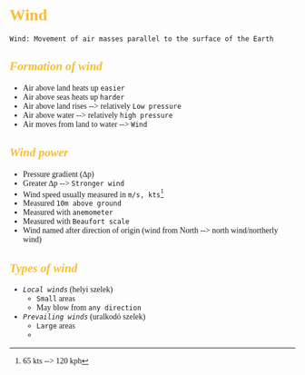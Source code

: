 <span style="font-family:'cascadia code'">

# <span style="color:#fabd2f">Wind

```
Wind: Movement of air masses parallel to the surface of the Earth
```
## <span style="color:#fabd2f">_Formation of wind_
- Air above land heats up `easier`
- Air above seas heats up `harder`
- Air above land rises --> relatively `Low pressure`
- Air above water --> relatively `high pressure`
- Air moves from land to water --> `Wind`

## <span style="color:#fabd2f"> _Wind power_
- Pressure gradient (&#8710;p)
- Greater &#8710;p --> `Stronger wind`
- Wind speed usually measured in `m/s, kts`[^1]
- Measured `10m above ground`
- Measured with `anemometer`
- Measured with `Beaufort scale`
- Wind named after direction of origin (wind from North --> north wind/northerly wind)


## <span style="color:#fabd2f"> _Types of wind_
- _`Local winds`_ (helyi szelek)
  - `Small` areas
  - May blow from `any direction`
- _`Prevailing winds`_ (uralkodó szelek)
  - `Large` areas
  - 

[^1]: 65 kts --> 120 kph